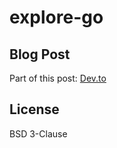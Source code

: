 # explore-go

## Blog Post

Part of this post: [Dev.to](https://dev.to/aws-builders/lets-get-started-with-echo-go-aws-sdk-for-go-and-aws-s3-2ac3)

## License

BSD 3-Clause
